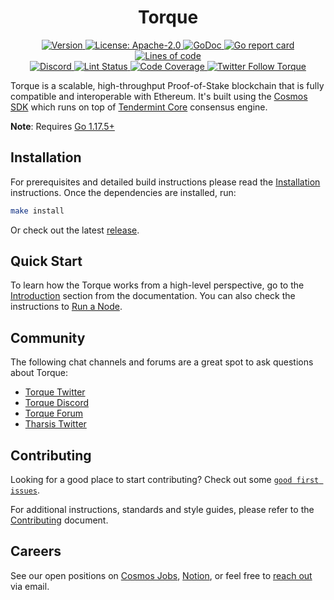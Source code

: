 <!--
parent:
  order: false
-->

<div align="center">
  <h1> Torque </h1>
</div>

<!-- TODO: add banner -->
<!-- ![banner](docs/ethermint.jpg) -->

<div align="center">
  <a href="https://github.com/hardiksa/torque/releases/latest">
    <img alt="Version" src="https://img.shields.io/github/tag/hardiksa/torque.svg" />
  </a>
  <a href="https://github.com/hardiksa/torque/blob/main/LICENSE">
    <img alt="License: Apache-2.0" src="https://img.shields.io/github/license/hardiksa/torque.svg" />
  </a>
  <a href="https://pkg.go.dev/github.com/hardiksa/torque">
    <img alt="GoDoc" src="https://godoc.org/github.com/hardiksa/torque?status.svg" />
  </a>
  <a href="https://goreportcard.com/report/github.com/hardiksa/torque">
    <img alt="Go report card" src="https://goreportcard.com/badge/github.com/hardiksa/torque"/>
  </a>
  <a href="https://bestpractices.coreinfrastructure.org/projects/5018">
    <img alt="Lines of code" src="https://img.shields.io/tokei/lines/github/hardiksa/torque">
  </a>
</div>
<div align="center">
  <a href="https://discord.gg/torque">
    <img alt="Discord" src="https://img.shields.io/discord/809048090249134080.svg" />
  </a>
  <a href="https://github.com/hardiksa/torque/actions?query=branch%3Amain+workflow%3ALint">
    <img alt="Lint Status" src="https://github.com/hardiksa/torque/actions/workflows/lint.yml/badge.svg?branch=main" />
  </a>
  <a href="https://codecov.io/gh/hardiksa/torque">
    <img alt="Code Coverage" src="https://codecov.io/gh/hardiksa/torque/branch/main/graph/badge.svg" />
  </a>
  <a href="https://twitter.com/TorqueOrg">
    <img alt="Twitter Follow Torque" src="https://img.shields.io/twitter/follow/TorqueOrg"/>
  </a>
</div>

Torque is a scalable, high-throughput Proof-of-Stake blockchain that is fully compatible and
interoperable with Ethereum. It's built using the [Cosmos SDK](https://github.com/cosmos/cosmos-sdk/) which runs on top of [Tendermint Core](https://github.com/tendermint/tendermint) consensus engine.

**Note**: Requires [Go 1.17.5+](https://golang.org/dl/)

## Installation

For prerequisites and detailed build instructions please read the [Installation](https://torque.dev/quickstart/installation.html) instructions. Once the dependencies are installed, run:

```bash
make install
```

Or check out the latest [release](https://github.com/hardiksa/torque/releases).

## Quick Start

To learn how the Torque works from a high-level perspective, go to the [Introduction](https://torque.dev/intro/overview.html) section from the documentation. You can also check the instructions to [Run a Node](https://torque.dev/quickstart/run_node.html).

## Community

The following chat channels and forums are a great spot to ask questions about Torque:

- [Torque Twitter](https://twitter.com/TorqueOrg)
- [Torque Discord](https://discord.gg/torque)
- [Torque Forum](https://commonwealth.im/torque)
- [Tharsis Twitter](https://twitter.com/TharsisHQ)

## Contributing

Looking for a good place to start contributing? Check out some [`good first issues`](https://github.com/hardiksa/torque/issues?q=is%3Aopen+is%3Aissue+label%3A%22good+first+issue%22).

For additional instructions, standards and style guides, please refer to the [Contributing](./CONTRIBUTING.md) document.

## Careers

See our open positions on [Cosmos Jobs](https://jobs.cosmos.network/project/torque-d0sk1uxuh-remote/), [Notion](https://tharsis.notion.site), or feel free to [reach out](mailto:careers@thars.is) via email.
